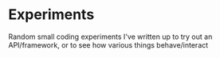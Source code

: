 # Experiments

Random small coding experiments I've written up to try out an API/framework, or to see how various things behave/interact
